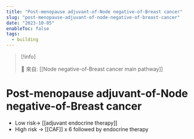 ```yaml
---
title: "Post-menopause adjuvant-of-Node negative-of-Breast cancer"
slug: "post-menopause-adjuvant-of-node-negative-of-breast-cancer"
date: "2023-10-05"
enableToc: false
tags:
  - building
---
```


> [!info]
>
> 🌱 來自: [[Node negative-of-Breast cancer main pathway]]

# Post-menopause adjuvant-of-Node negative-of-Breast cancer

- Low risk→ [[adjuvant endocrine therapy]]
- High risk → [[CAF]] x 6 followed by endocrine therapy
